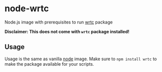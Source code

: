 # node-wrtc

Node.js image with prerequisites to run [wrtc](https://github.com/js-platform/node-webrtc) package

**Disclaimer: This does not come with `wrtc` package installed!**

## Usage

Usage is the same as vanilla [node](https://hub.docker.com/_/node/) image. Make sure to `npm install wrtc` to make the package available for your scripts.
